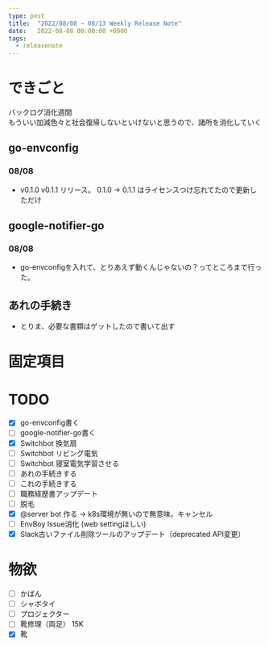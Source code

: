 ```yaml
---
type: post
title:  "2022/08/08 ~ 08/13 Weekly Release Note"
date:   2022-08-08 00:00:00 +0900
tags:
  - releasenote
---
```

# できごと

バックログ消化週間  
もういい加減色々と社会復帰しないといけないと思うので、諸所を消化していく

## go-envconfig

### 08/08

* v0.1.0 v0.1.1 リリース。 0.1.0 -> 0.1.1 はライセンスつけ忘れてたので更新しただけ

## google-notifier-go

### 08/08

* go-envconfigを入れて、とりあえず動くんじゃないの？ってところまで行った。

## あれの手続き

* とりま、必要な書類はゲットしたので書いて出す


# 固定項目

# TODO 

- [x] go-envconfig書く
- [ ] google-notifier-go書く
- [x] Switchbot 換気扇
- [ ] Switchbot リビング電気
- [ ] Switchbot 寝室電気学習させる
- [ ] あれの手続きする
- [ ] これの手続きする
- [ ] 職務経歴書アップデート
- [ ] 脱毛
- [x] @server bot 作る -> k8s環境が無いので無意味。キャンセル
- [ ] EnvBoy Issue消化 (web settingほしい)
- [x] Slack古いファイル削除ツールのアップデート（deprecated API変更）

# 物欲

- [ ] かばん
- [ ] シャボタイ
- [ ] プロジェクター
- [ ] 靴修理（両足） 15K
- [x] 靴
